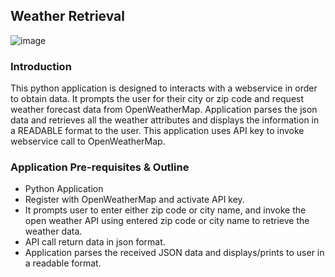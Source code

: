## Weather Retrieval

![image](https://user-images.githubusercontent.com/44445092/125187736-acaaa100-e1f6-11eb-9415-cdeaeedffe96.png)

### Introduction

This python application is designed to interacts with a webservice in order to obtain data. It prompts the user for their city or zip code and request weather forecast data from OpenWeatherMap. Application parses the json data and retrieves all the weather attributes and displays the information in a READABLE format to the user. This application uses API key to invoke webservice call to OpenWeatherMap. 

### Application Pre-requisites & Outline

- Python Application
- Register with OpenWeatherMap and activate API key.
- It prompts user to enter either zip code or city name, and invoke the open weather API using entered zip code or city name to retrieve the weather data.
- API call return data in json format. 
- Application parses the received JSON data and displays/prints to user in a readable format.
